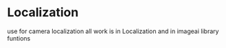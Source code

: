 # Localization
use for camera localization
all work is in Localization and in imageai library funtions
